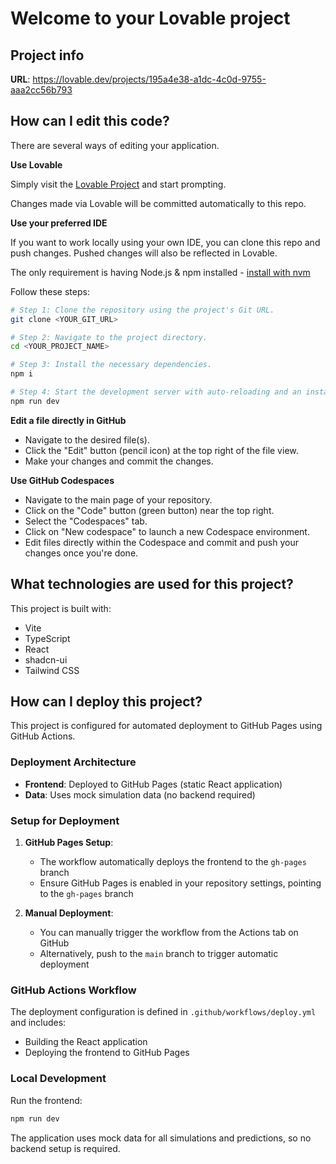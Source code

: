# Welcome to your Lovable project

## Project info

**URL**: https://lovable.dev/projects/195a4e38-a1dc-4c0d-9755-aaa2cc56b793

## How can I edit this code?

There are several ways of editing your application.

**Use Lovable**

Simply visit the [Lovable Project](https://lovable.dev/projects/195a4e38-a1dc-4c0d-9755-aaa2cc56b793) and start prompting.

Changes made via Lovable will be committed automatically to this repo.

**Use your preferred IDE**

If you want to work locally using your own IDE, you can clone this repo and push changes. Pushed changes will also be reflected in Lovable.

The only requirement is having Node.js & npm installed - [install with nvm](https://github.com/nvm-sh/nvm#installing-and-updating)

Follow these steps:

```sh
# Step 1: Clone the repository using the project's Git URL.
git clone <YOUR_GIT_URL>

# Step 2: Navigate to the project directory.
cd <YOUR_PROJECT_NAME>

# Step 3: Install the necessary dependencies.
npm i

# Step 4: Start the development server with auto-reloading and an instant preview.
npm run dev
```

**Edit a file directly in GitHub**

- Navigate to the desired file(s).
- Click the "Edit" button (pencil icon) at the top right of the file view.
- Make your changes and commit the changes.

**Use GitHub Codespaces**

- Navigate to the main page of your repository.
- Click on the "Code" button (green button) near the top right.
- Select the "Codespaces" tab.
- Click on "New codespace" to launch a new Codespace environment.
- Edit files directly within the Codespace and commit and push your changes once you're done.

## What technologies are used for this project?

This project is built with:

- Vite
- TypeScript
- React
- shadcn-ui
- Tailwind CSS

## How can I deploy this project?

This project is configured for automated deployment to GitHub Pages using GitHub Actions.

### Deployment Architecture

- **Frontend**: Deployed to GitHub Pages (static React application)
- **Data**: Uses mock simulation data (no backend required)

### Setup for Deployment

1. **GitHub Pages Setup**:
   - The workflow automatically deploys the frontend to the `gh-pages` branch
   - Ensure GitHub Pages is enabled in your repository settings, pointing to the `gh-pages` branch

2. **Manual Deployment**:
   - You can manually trigger the workflow from the Actions tab on GitHub
   - Alternatively, push to the `main` branch to trigger automatic deployment
   
### GitHub Actions Workflow

The deployment configuration is defined in `.github/workflows/deploy.yml` and includes:

- Building the React application
- Deploying the frontend to GitHub Pages

### Local Development

Run the frontend:
```bash
npm run dev
```

The application uses mock data for all simulations and predictions, so no backend setup is required.
